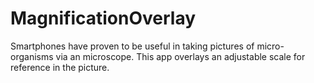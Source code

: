 # MagnificationOverlay

Smartphones have proven to be useful in taking pictures of micro-organisms via an microscope.  This app overlays an adjustable scale for reference in the picture.
